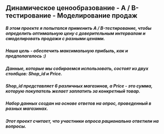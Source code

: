## Динамическое ценообразование - A / B-тестирование - Моделирование продаж
##### В этом проекте я попытался применить A / B-тестирование, чтобы определить оптимальную цену с доверительным интервалом и смоделировать продажи с разными ценами.
##### Наша цель - обеспечить максимальную прибыль, как и предполагалось :)

##### Данные, которые мы собираемся использовать, состоят из двух столбцов: Shop_id и Price.
##### Shop_id представляет 6 различных магазинов, а Price - это сумма, которую покупатель желает заплатить за конкретный товар.
##### Набор данных создан на основе ответов на опрос, проведенный в разных магазинах.
##### Этот проект считает, что участники опроса рационально ответили на вопросы.
